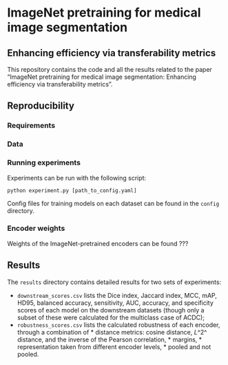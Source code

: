 # ImageNet pretraining for medical image segmentation
## Enhancing efficiency via transferability metrics

This repository contains the code and all the results related to the paper “ImageNet pretraining for medical image segmentation: Enhancing efficiency via transferability metrics”.

## Reproducibility

### Requirements


### Data


### Running experiments

Experiments can be run with the following script:

```
python experiment.py [path_to_config.yaml]
```

Config files for training models on each dataset can be found in the `config` directory.

### Encoder weights

Weights of the ImageNet-pretrained encoders can be found ???

## Results

The `results` directory contains detailed results for two sets of experiments:
* `downstream_scores.csv` lists the Dice index, Jaccard index, MCC, mAP, HD95, balanced accuracy, sensitivity, AUC, accuracy, and specificity scores of each model on the downstream datasets (though only a subset of these were calculated for the multiclass case of ACDC);
* `robustness_scores.csv` lists the calculated robustness of each encoder, through a combination of
        * distance metrics: cosine distance, *L*^2^ distance, and the inverse of the Pearson correlation,
        * margins,
        * representation taken from different encoder levels,
        * pooled and not pooled.

<!--
## (Acknowledgement)

## Citation
-->